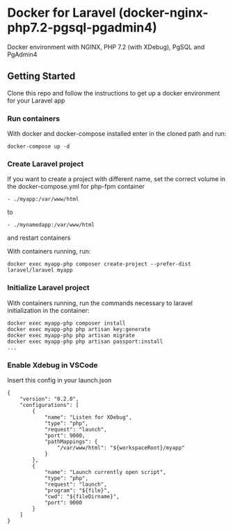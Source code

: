 # Docker for Laravel (docker-nginx-php7.2-pgsql-pgadmin4)
Docker environment with NGINX, PHP 7.2 (with XDebug), PgSQL and PgAdmin4

## Getting Started
Clone this repo and follow the instructions to get up a docker environment for your Laravel app

### Run containers
With docker and docker-compose installed enter in the cloned path and run:
```
docker-compose up -d
```

### Create Laravel project
If you want to create a project with different name, set the correct volume in the docker-compose.yml for php-fpm container
```
- ./myapp:/var/www/html
```
to
```
- ./mynamedapp:/var/www/html
```
and restart containers

With containers running, run:
```
docker exec myapp-php composer create-project --prefer-dist laravel/laravel myapp
```

### Initialize Laravel project
With containers running, run the commands necessary to laravel initialization in the container:
```
docker exec myapp-php composer install
docker exec myapp-php php artisan key:generate
docker exec myapp-php php artisan migrate
docker exec myapp-php php artisan passport:install
...
```

### Enable Xdebug in VSCode
Insert this config in your launch.json
```
{
    "version": "0.2.0",
    "configurations": [
        {
            "name": "Listen for XDebug",
            "type": "php",
            "request": "launch",
            "port": 9000,
            "pathMappings": {
                "/var/www/html": "${workspaceRoot}/myapp"
            }
        },
        {
            "name": "Launch currently open script",
            "type": "php",
            "request": "launch",
            "program": "${file}",
            "cwd": "${fileDirname}",
            "port": 9000
        }
    ]
}
```
